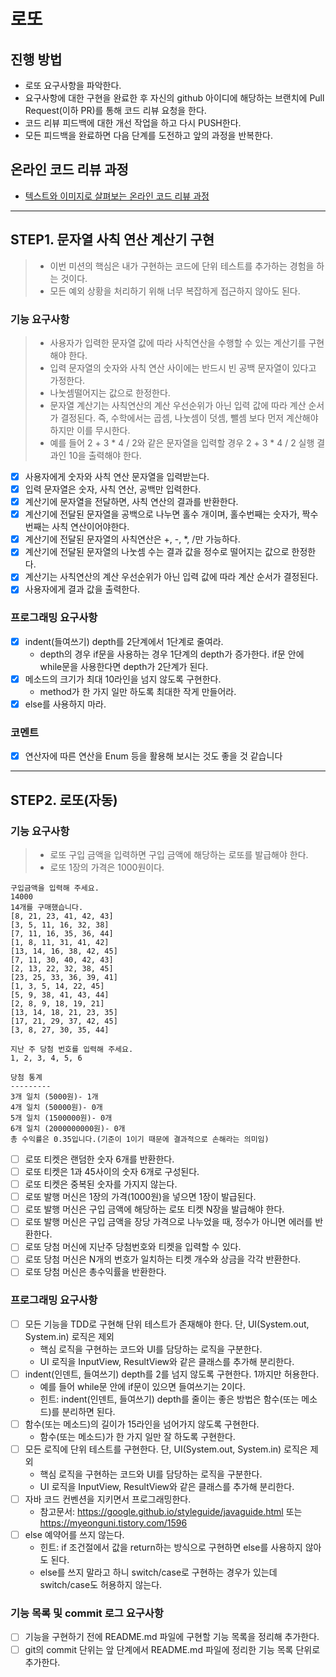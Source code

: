 # 로또
## 진행 방법
* 로또 요구사항을 파악한다.
* 요구사항에 대한 구현을 완료한 후 자신의 github 아이디에 해당하는 브랜치에 Pull Request(이하 PR)를 통해 코드 리뷰 요청을 한다.
* 코드 리뷰 피드백에 대한 개선 작업을 하고 다시 PUSH한다.
* 모든 피드백을 완료하면 다음 단계를 도전하고 앞의 과정을 반복한다.

## 온라인 코드 리뷰 과정
* [텍스트와 이미지로 살펴보는 온라인 코드 리뷰 과정](https://github.com/next-step/nextstep-docs/tree/master/codereview)

---
## STEP1. 문자열 사칙 연산 계산기 구현
> - 이번 미션의 핵심은 내가 구현하는 코드에 단위 테스트를 추가하는 경험을 하는 것이다. 
> - 모든 예외 상황을 처리하기 위해 너무 복잡하게 접근하지 않아도 된다.

### 기능 요구사항
> - 사용자가 입력한 문자열 값에 따라 사칙연산을 수행할 수 있는 계산기를 구현해야 한다.
> - 입력 문자열의 숫자와 사칙 연산 사이에는 반드시 빈 공백 문자열이 있다고 가정한다.
> - 나눗셈떨어지는 값으로 한정한다.
> - 문자열 계산기는 사칙연산의 계산 우선순위가 아닌 입력 값에 따라 계산 순서가 결정된다. 즉, 수학에서는 곱셈, 나눗셈이 덧셈, 뺄셈 보다 먼저 계산해야 하지만 이를 무시한다.
> - 예를 들어 2 + 3 * 4 / 2와 같은 문자열을 입력할 경우 2 + 3 * 4 / 2 실행 결과인 10을 출력해야 한다.

- [x] 사용자에게 숫자와 사칙 연산 문자열을 입력받는다.
- [x] 입력 문자열은 숫자, 사칙 연산, 공백만 입력한다.
- [x] 계산기에 문자열을 전달하면, 사칙 연산의 결과를 반환한다.
- [x] 계산기에 전달된 문자열을 공백으로 나누면 홀수 개이며, 홀수번째는 숫자가, 짝수번째는 사칙 연산이어야한다.
- [x] 계산기에 전달된 문자열의 사칙연산은 +, -, *, /만 가능하다.
- [x] 계산기에 전달된 문자열의 나눗셈 수는 결과 값을 정수로 떨어지는 값으로 한정한다.
- [x] 계산기는 사칙연산의 계산 우선순위가 아닌 입력 값에 따라 계산 순서가 결정된다.
- [x] 사용자에게 결과 값을 출력한다.

### 프로그래밍 요구사항
- [x] indent(들여쓰기) depth를 2단계에서 1단계로 줄여라. 
  - depth의 경우 if문을 사용하는 경우 1단계의 depth가 증가한다. if문 안에 while문을 사용한다면 depth가 2단계가 된다.
- [x] 메소드의 크기가 최대 10라인을 넘지 않도록 구현한다.
  - method가 한 가지 일만 하도록 최대한 작게 만들어라.
- [x] else를 사용하지 마라.

### 코멘트
- [x] 연산자에 따른 연산을 Enum 등을 활용해 보시는 것도 좋을 것 같습니다

---
## STEP2. 로또(자동)
### 기능 요구사항
> - 로또 구입 금액을 입력하면 구입 금액에 해당하는 로또를 발급해야 한다.
> - 로또 1장의 가격은 1000원이다.
```
구입금액을 입력해 주세요.
14000
14개를 구매했습니다.
[8, 21, 23, 41, 42, 43]
[3, 5, 11, 16, 32, 38]
[7, 11, 16, 35, 36, 44]
[1, 8, 11, 31, 41, 42]
[13, 14, 16, 38, 42, 45]
[7, 11, 30, 40, 42, 43]
[2, 13, 22, 32, 38, 45]
[23, 25, 33, 36, 39, 41]
[1, 3, 5, 14, 22, 45]
[5, 9, 38, 41, 43, 44]
[2, 8, 9, 18, 19, 21]
[13, 14, 18, 21, 23, 35]
[17, 21, 29, 37, 42, 45]
[3, 8, 27, 30, 35, 44]

지난 주 당첨 번호를 입력해 주세요.
1, 2, 3, 4, 5, 6

당첨 통계
---------
3개 일치 (5000원)- 1개
4개 일치 (50000원)- 0개
5개 일치 (1500000원)- 0개
6개 일치 (2000000000원)- 0개
총 수익률은 0.35입니다.(기준이 1이기 때문에 결과적으로 손해라는 의미임)
```
 
- [ ] 로또 티켓은 랜덤한 숫자 6개를 반환한다.
- [ ] 로또 티켓은 1과 45사이의 숫자 6개로 구성된다.
- [ ] 로또 티켓은 중복된 숫자를 가지지 않는다.
- [ ] 로또 발행 머신은 1장의 가격(1000원)을 넣으면 1장이 발급된다.
- [ ] 로또 발행 머신은 구입 금액에 해당하는 로또 티켓 N장을 발급해야 한다.
- [ ] 로또 발행 머신은 구입 금액을 장당 가격으로 나누었을 때, 정수가 아니면 에러를 반환한다.
- [ ] 로또 당첨 머신에 지난주 당첨번호와 티켓을 입력할 수 있다.
- [ ] 로또 당첨 머신은 N개의 번호가 일치하는 티켓 개수와 상금을 각각 반환한다.
- [ ] 로또 당첨 머신은 총수익률을 반환한다.

### 프로그래밍 요구사항
- [ ] 모든 기능을 TDD로 구현해 단위 테스트가 존재해야 한다. 단, UI(System.out, System.in) 로직은 제외
  - 핵심 로직을 구현하는 코드와 UI를 담당하는 로직을 구분한다.
  - UI 로직을 InputView, ResultView와 같은 클래스를 추가해 분리한다.
- [ ] indent(인덴트, 들여쓰기) depth를 2를 넘지 않도록 구현한다. 1까지만 허용한다.
  - 예를 들어 while문 안에 if문이 있으면 들여쓰기는 2이다.
  - 힌트: indent(인덴트, 들여쓰기) depth를 줄이는 좋은 방법은 함수(또는 메소드)를 분리하면 된다.
- [ ] 함수(또는 메소드)의 길이가 15라인을 넘어가지 않도록 구현한다.
  - 함수(또는 메소드)가 한 가지 일만 잘 하도록 구현한다.
- [ ] 모든 로직에 단위 테스트를 구현한다. 단, UI(System.out, System.in) 로직은 제외
  - 핵심 로직을 구현하는 코드와 UI를 담당하는 로직을 구분한다.
  - UI 로직을 InputView, ResultView와 같은 클래스를 추가해 분리한다.
- [ ] 자바 코드 컨벤션을 지키면서 프로그래밍한다.
  - 참고문서: https://google.github.io/styleguide/javaguide.html 또는 https://myeonguni.tistory.com/1596
- [ ] else 예약어를 쓰지 않는다.
  - 힌트: if 조건절에서 값을 return하는 방식으로 구현하면 else를 사용하지 않아도 된다.
  - else를 쓰지 말라고 하니 switch/case로 구현하는 경우가 있는데 switch/case도 허용하지 않는다.

### 기능 목록 및 commit 로그 요구사항
- [ ] 기능을 구현하기 전에 README.md 파일에 구현할 기능 목록을 정리해 추가한다.
- [ ] git의 commit 단위는 앞 단계에서 README.md 파일에 정리한 기능 목록 단위로 추가한다.